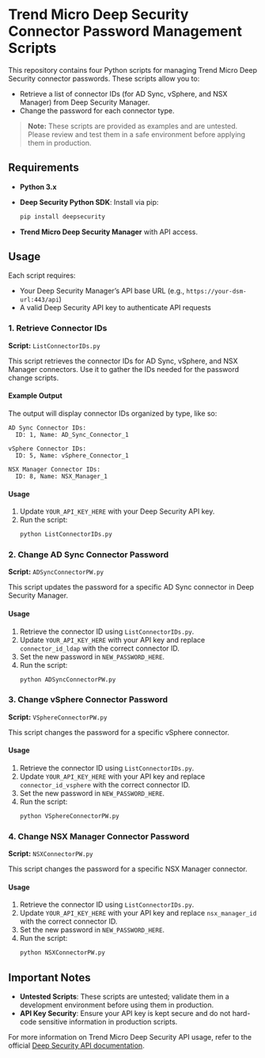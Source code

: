# Trend Micro Deep Security Connector Password Management Scripts

This repository contains four Python scripts for managing Trend Micro Deep Security connector passwords. These scripts allow you to:
- Retrieve a list of connector IDs (for AD Sync, vSphere, and NSX Manager) from Deep Security Manager.
- Change the password for each connector type.

> **Note:** These scripts are provided as examples and are untested. Please review and test them in a safe environment before applying them in production.

## Requirements

- **Python 3.x**
- **Deep Security Python SDK**: Install via pip:
  ```bash
  pip install deepsecurity
  ```

- **Trend Micro Deep Security Manager** with API access.

## Usage

Each script requires:
- Your Deep Security Manager’s API base URL (e.g., `https://your-dsm-url:443/api`)
- A valid Deep Security API key to authenticate API requests

### 1. Retrieve Connector IDs

**Script:** `ListConnectorIDs.py`

This script retrieves the connector IDs for AD Sync, vSphere, and NSX Manager connectors. Use it to gather the IDs needed for the password change scripts.

#### Example Output
The output will display connector IDs organized by type, like so:

```
AD Sync Connector IDs:
  ID: 1, Name: AD_Sync_Connector_1

vSphere Connector IDs:
  ID: 5, Name: vSphere_Connector_1

NSX Manager Connector IDs:
  ID: 8, Name: NSX_Manager_1
```

#### Usage
1. Update `YOUR_API_KEY_HERE` with your Deep Security API key.
2. Run the script:
   ```bash
   python ListConnectorIDs.py
   ```

### 2. Change AD Sync Connector Password

**Script:** `ADSyncConnectorPW.py`

This script updates the password for a specific AD Sync connector in Deep Security Manager.

#### Usage
1. Retrieve the connector ID using `ListConnectorIDs.py`.
2. Update `YOUR_API_KEY_HERE` with your API key and replace `connector_id_ldap` with the correct connector ID.
3. Set the new password in `NEW_PASSWORD_HERE`.
4. Run the script:
   ```bash
   python ADSyncConnectorPW.py
   ```

### 3. Change vSphere Connector Password

**Script:** `VSphereConnectorPW.py`

This script changes the password for a specific vSphere connector.

#### Usage
1. Retrieve the connector ID using `ListConnectorIDs.py`.
2. Update `YOUR_API_KEY_HERE` with your API key and replace `connector_id_vsphere` with the correct connector ID.
3. Set the new password in `NEW_PASSWORD_HERE`.
4. Run the script:
   ```bash
   python VSphereConnectorPW.py
   ```

### 4. Change NSX Manager Connector Password

**Script:** `NSXConnectorPW.py`

This script changes the password for a specific NSX Manager connector.

#### Usage
1. Retrieve the connector ID using `ListConnectorIDs.py`.
2. Update `YOUR_API_KEY_HERE` with your API key and replace `nsx_manager_id` with the correct connector ID.
3. Set the new password in `NEW_PASSWORD_HERE`.
4. Run the script:
   ```bash
   python NSXConnectorPW.py
   ```

## Important Notes

- **Untested Scripts**: These scripts are untested; validate them in a development environment before using them in production.
- **API Key Security**: Ensure your API key is kept secure and do not hard-code sensitive information in production scripts.

For more information on Trend Micro Deep Security API usage, refer to the official [Deep Security API documentation](https://automation.deepsecurity.trendmicro.com/20_0/api-reference/).